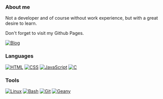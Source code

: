 ### About me
Not a developer and of course without work experience, but with a great desire to learn.

Don't forget to visit my Github Pages.

[![Blog](https://img.shields.io/badge/Iyankdesu.github.io-364f6b?style=for-the-badge)](https://iyankdesu.github.io/)

### Languages     
[![HTML](https://img.shields.io/badge/HTML-FF00FF?style=for-the-badge)](https://html.com/)
[![CSS](https://img.shields.io/badge/CSS-FF00FF?style=for-the-badge)](http://www.css3.com/)
[![JavaScript](https://img.shields.io/badge/JavaScript-FF00FF?style=for-the-badge)](http://www.ecmascript.org/)
[![C](https://img.shields.io/badge/C-FF00FF?style=for-the-badge)](#)

### Tools
[![Linux](https://img.shields.io/badge/Linux-FF00FF?style=for-the-badge)](https://manjarolinux.org/) 
[![Bash](https://img.shields.io/badge/Bash-FF00FF?style=for-the-badge)](https://www.gnu.org/software/bash/)
[![Git](https://img.shields.io/badge/Git-FF00FF?style=for-the-badge)](https://git-scm.com/)
[![Geany](https://img.shields.io/badge/Geany-FF00FF?style=for-the-badge)](https://geany.org/)